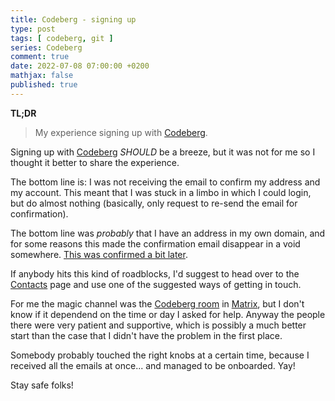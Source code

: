 ```yaml
---
title: Codeberg - signing up
type: post
tags: [ codeberg, git ]
series: Codeberg
comment: true
date: 2022-07-08 07:00:00 +0200
mathjax: false
published: true
---
```


**TL;DR**

> My experience signing up with [Codeberg][].

Signing up with [Codeberg][] *SHOULD* be a breeze, but it was not for me
so I thought it better to share the experience.

The bottom line is: I was not receiving the email to confirm my address
and my account. This meant that I was stuck in a limbo in which I could
login, but do almost nothing (basically, only request to re-send the
email for confirmation).

The bottom line was *probably* that I have an address in my own domain,
and for some reasons this made the confirmation email disappear in a
void somewhere. [This was confirmed a bit later][confirm].

If anybody hits this kind of roadblocks, I'd suggest to head over to the
[Contacts][] page and use one of the suggested ways of getting in touch.

For me the magic channel was the [Codeberg room][] in [Matrix][], but I
don't know if it dependend on the time or day I asked for help. Anyway
the people there were very patient and supportive, which is possibly a
much better start than the case that I didn't have the problem in the
first place.

Somebody probably touched the right knobs at a certain time, because I
received all the emails at once... and managed to be onboarded. Yay!

Stay safe folks!

[Codeberg]: https://codeberg.org/
[Contacts]: https://docs.codeberg.org/contact/
[Codeberg room]: https://matrix.to/#/#codeberg.org:matrix.org
[Matrix]: https://matrix.to/
[confirm]: https://mastodon.technology/@codeberg/108584356992478220
